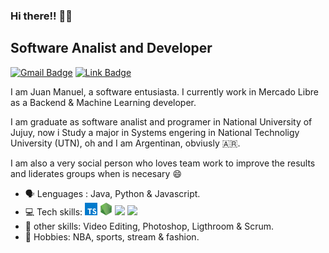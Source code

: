 ### Hi there!! 🤙🤙

## Software Analist and Developer
[![Gmail Badge](https://img.shields.io/badge/-Gmail-c14438?style=flat-square&logo=Gmail&logoColor=white&)](mailto:juanmcoro2003@gmail.com)
[![Link Badge](https://img.shields.io/badge/-Linkedin-3b5998?style=flat-square&labelColor=3b5998&logo=linkedin&logoColor=white&link=https://www.facebook.com/weltonpfelix/)](www.linkedin.com/in/j-mcoro)

I am Juan Manuel, a software entusiasta. I currently work in Mercado Libre as a Backend & Machine Learning developer.

I am graduate as software analist and programer in National University of Jujuy, now i Study a major in Systems engering in National Technoligy University (UTN), oh and I am Argentinan, obviusly :argentina:.

I am also a very social person who loves team work to improve the results and liderates groups when is necesary :smile: 

- :speaking_head: Lenguages : Java, Python & Javascript.
- :computer: Tech skills: <img height="20" src="https://raw.githubusercontent.com/github/explore/80688e429a7d4ef2fca1e82350fe8e3517d3494d/topics/typescript/typescript.png">  <img height="20" src="https://raw.githubusercontent.com/github/explore/80688e429a7d4ef2fca1e82350fe8e3517d3494d/topics/nodejs/nodejs.png">  <img height="20" src="https://cdn.iconscout.com/icon/free/png-256/free-angular-3628622-3029847.png?f=webp">  <img height="20" src="hhttps://www.svgrepo.com/show/354380/spring-icon.svg">  
- :pushpin: other skills: Video Editing, Photoshop, Ligthroom & Scrum.
- :pushpin: Hobbies: NBA, sports, stream & fashion.



<!--
**JMReader/JMReader** is a ✨ _special_ ✨ repository because its `README.md` (this file) appears on your GitHub profile.

Here are some ideas to get you started:

- 🔭 I’m currently working on ...
- 🌱 I’m currently learning ...
- 👯 I’m looking to collaborate on ...
- 🤔 I’m looking for help with ...
- 💬 Ask me about ...
- 📫 How to reach me: ...
- 😄 Pronouns: ...
- ⚡ Fun fact: ...
-->
